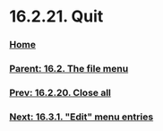 # 16.2.21. Quit

### [Home](./00-home.md)
### [Parent: 16.2. The file menu](./16-02-00-the-file-menu.md)
### [Prev: 16.2.20. Close all](./16-02-20-close-all.md)
### [Next: 16.3.1. "Edit" menu entries](./16-03-01-edit-menu-entries.md)
